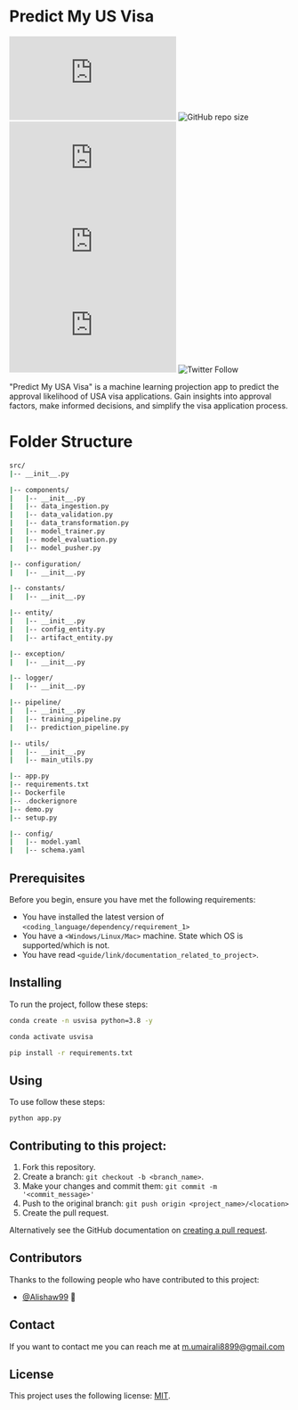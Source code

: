 # Predict My US Visa


![GitHub repo size](https://img.shields.io/github/repo-size/scottydocs/README-template.md)
![GitHub repo size](https://img.shields.io/github/repo-size/m-umairali/predict-my-usa-visa)
![GitHub contributors](https://img.shields.io/github/contributors/scottydocs/README-template.md)
![GitHub stars](https://img.shields.io/github/stars/scottydocs/README-template.md?style=social)
![GitHub forks](https://img.shields.io/github/forks/scottydocs/README-template.md?style=social)
![Twitter Follow](https://img.shields.io/twitter/follow/scottydocs?style=social)

"Predict My USA Visa" is a machine learning projection app to predict the approval likelihood of USA visa applications. Gain insights into approval factors, make informed decisions, and simplify the visa application process.

# Folder Structure

```bash
src/
|-- __init__.py

|-- components/
|   |-- __init__.py
|   |-- data_ingestion.py
|   |-- data_validation.py
|   |-- data_transformation.py
|   |-- model_trainer.py
|   |-- model_evaluation.py
|   |-- model_pusher.py

|-- configuration/
|   |-- __init__.py

|-- constants/
|   |-- __init__.py

|-- entity/
|   |-- __init__.py
|   |-- config_entity.py
|   |-- artifact_entity.py

|-- exception/
|   |-- __init__.py

|-- logger/
|   |-- __init__.py

|-- pipeline/
|   |-- __init__.py
|   |-- training_pipeline.py
|   |-- prediction_pipeline.py

|-- utils/
|   |-- __init__.py
|   |-- main_utils.py

|-- app.py
|-- requirements.txt
|-- Dockerfile
|-- .dockerignore
|-- demo.py
|-- setup.py

|-- config/
|   |-- model.yaml
|   |-- schema.yaml

```





## Prerequisites

Before you begin, ensure you have met the following requirements:
<!--- These are just example requirements. Add, duplicate or remove as required --->
* You have installed the latest version of `<coding_language/dependency/requirement_1>`
* You have a `<Windows/Linux/Mac>` machine. State which OS is supported/which is not.
* You have read `<guide/link/documentation_related_to_project>`.

## Installing

To run the project, follow these steps:

```bash
conda create -n usvisa python=3.8 -y
```
```bash
conda activate usvisa
```
```bash
pip install -r requirements.txt
```


## Using

To use follow these steps:

```
python app.py
```


## Contributing to this project:

1. Fork this repository.
2. Create a branch: `git checkout -b <branch_name>`.
3. Make your changes and commit them: `git commit -m '<commit_message>'`
4. Push to the original branch: `git push origin <project_name>/<location>`
5. Create the pull request.

Alternatively see the GitHub documentation on [creating a pull request](https://help.github.com/en/github/collaborating-with-issues-and-pull-requests/creating-a-pull-request).

## Contributors

Thanks to the following people who have contributed to this project:

* [@Alishaw99](https://github.com/Alishaw99) 🐛



## Contact

If you want to contact me you can reach me at m.umairali8899@gmail.com

## License

This project uses the following license: [MIT](<link>).
